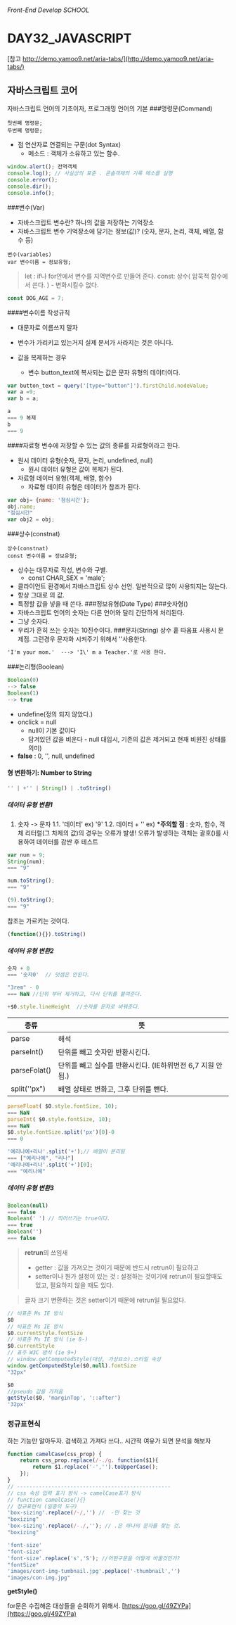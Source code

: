 ###### Front-End Develop SCHOOL
# DAY32_JAVASCRIPT
[참고 http://demo.yamoo9.net/aria-tabs/](http://demo.yamoo9.net/aria-tabs/)
## 자바스크립트 코어
자바스크립트 언어의 기초이자, 프로그래밍 언어의 기본
###명령문(Command)
```
첫번째 명령문; 
두번째 명령문;
```
- 점 연산자로 연결되는 구문(dot Syntax)
	 - 메소드 : 객체가 소유하고 있는 함수.
```javascript
window.alert(); 전역객체
console.log(); // 사실상의 표준 . 콘솔객체의 기록 메소를 실행
console.error();
console.dir();
console.info();
```
###변수(Var)
- 자바스크립트 변수란? 하나의 값을 저장하는 기억장소
- 자바스크립트 변수 기억장소에 담기는 정보(값)? 
(숫자, 문자, 논리, 객체, 배열, 함수 등)
```
변수(variables)
var 변수이름 = 정보유형;
```
> let : if나 for안에서 변수를 지역변수로 만들어 준다.
> const: 상수( 암묵적 함수에서 쓴다. ) - 변화시킬수 없다.
```js
const DOG_AGE = 7;
```
####변수이름 작성규칙
- 대문자로 이름쓰지 말자

- 변수가 가리키고 있는거지 실제 문서가 사라지는 것은 아니다.

- 값을 복제하는 경우
	- 변수 button_text에 복사되는 값은 문자 유형의 데이터이다.
```javascript
var button_text = query('[type="button"]').firstChild.nodeValue;
var a =9;
var b = a;

a
=== 9 복제
b
=== 9 
```
####자료형
변수에 저장할 수 있는 값의 종류를 자료형이라고 한다.
- 원시 데이터 유형(숫자, 문자, 논리, undefined, null)
	- 원시 데이터 유형은 값이 복제가 된다.
- 자료형 데이터 유형(객체, 배열, 함수)
	- 자료형 데이텨 유형은 데이터가 참조가 된다.
```javascript
var obj= {name: '점심시간'};
obj.name;
"점심시간"
var obj2 = obj;
```
###상수(constnat)
```
상수(constnat)
const 변수이름 = 정보유형;
```
- 상수는 대무자로 작성, 변수와 구별.
	- const CHAR_SEX = 'male';
- 클라이언트 환경에서 자바스크립트 상수 선언. 일반적으로 많이 사용되지는 않는다.
- 항상 그대로 의 값. 
- 특정할 값을 넣을 때 쓴다.
###정보유형(Date Type)
###숫자형()
- 자바스크립트 언어의 숫자는 다른 언어와 달리 간단하게 처리된다.
- 그냥 숫자다.
- 우리가 흔히 쓰는 숫자는 10진수이다.
###문자(String) 상수
홑 따옴표 사용시 문제점.
그런경우 문자화 시켜주기 위해서 '\'사용한다.
```html
'I'm your mom.'  ---> 'I\' m a Teacher.'로 사용 한다.
```
###논리형(Boolean) 
```javascript
Boolean(0)
--> false
Boolean(1)
--> true
```
- undefine(정의 되지 않았다.)
- onclick = null
	-  null이 기본 값이다
	- 담겨있던 값을 비운다 - null 대입시, 기존의 값은 제거되고 현재 비원진 상태를 의미)
- __false__<bold> : 0, '', null, undefined

#### 형 변환하기: Number to String
```javascript
'' | +'' | String() | .toString()
```
##### 데이터 유형 변환1

1.  숫자 -> 문자
1.1. '데이터' ex) '9'
1.2. 데이터 + '' ex)
__*주의할 점__<bold> : 숫자, 함수, 객체 리터럴(그 차제의 값)의 경우는 오류가 발생!
오류가 발생하는 객체는 괄호()를 사용하여 데이터를 감싼 후 테스트
```javascript
var num = 9;
String(num);
=== "9"

num.toString();
=== "9"

(9).toString();
=== "9"
```
참조는 가르키는 것이다.
```javascript
(function(){}).toString()
```
##### 데이터 유형 변환2
```javascript
숫자 + 0 
=== '숫자0'  // 덧셈은 안된다.

"3rem" - 0
=== NaN //단위 부터 제거하고, 다시 단위를 붙여준다.
```
```js
+$0.style.lineHeight  //숫자를 문자로 바꿔준다.
```
|종류|뜻|
|--|--|
|parse| 해석|
|parseInt()|단위를 빼고 숫자만 반환시킨다.|
|parseFolat()| 단위를 빼고 실수를 반환시킨다. (IE하위번전 6,7 지원 안됨.)|
|split(''px")| 배열 상태로 변화고, 그후 단위를 뺀다.|

```js
parseFloat( $0.style.fontSize, 10);
=== NaN
parseInt( $0.style.fontSize, 10);
=== NaN
$0.style.fontSize.split('px')[0]-0
=== 0

'예리나예+리나'.split('+');// 배열이 분리됨
=== ["예리나예", "리나"]
'예리나예+리나'.split('+')[0];
=== "예리나예"
```
##### 데이터 유형 변환3
```js
Boolean(null)
=== false
Boolean(' ') // 띄어쓰기는 true이다.
=== true
Boolean('')
=== false
```

>__retrun__<bold>의 쓰임새
> - getter :  값을 가져오는 것이기 때문에  반드시 retrun이 필요하고
> - setter이나 뭔가 설정이 있는 것 :  설정하는 것이기에 retrun이 필요할때도 있고, 필요하지 않을 때도 있다.

>글자 크기 변환하는 것은 setter이기 때문에 retrun일 필요없다.

```js
// 비표준 Ms IE 방식
$0
// 비표준 Ms IE 방식
$0.currentStyle.fontSize
// 비표준 Ms IE 방식 (ie 8-)
$0.currentStyle
// 표주 W3C 방식 (ie 9+)
// window.getComputedStyle(대상, 가상요소).스타일 속성
window.getComputedStyle($0,null).fontSize
"32px"

$0
//pseudo 값을 가져옴 
getStyle($0, 'marginTop', '::after')
'32px'
```

### 정규표현식
하는 기능만 알아두자. 검색하고 가져다 쓰다.. 시간적 여유가 되면 분석을 해보자
```js
function camelCase(css_prop) {
	return css_prop.replace(/-./g. function($1){
		return $1.replace('-','').toUpperCase();
	});
}
// -------------------------------------------------
// css 속성 입력 표기 방식 -> camelCase표기 방식
// function camelCase(){}
// 정규표현식 (일종의 도구)
'box-sizing'.replace(/-/,'') //  -만 찾는 것
"boxizing"
'box-sizing'.replace(/-./,''); // .은 하나의 문자를 찾는 것.
"boxizing"

'font-size'
"font-size"
'font-size'.replace('s','S'); //어떤구문을 어떻게 바꿀것인가? 
"fontSize"
'images/cont-img-tumbnail.jpg'.peplace('-thumbnail','')
"images/con-img.jpg"
``` 

__getStyle()__<bold>

for문은 수집해온 대상들을 순회하기 위해서.
[https://goo.gl/49ZYPa](https://goo.gl/49ZYPa)